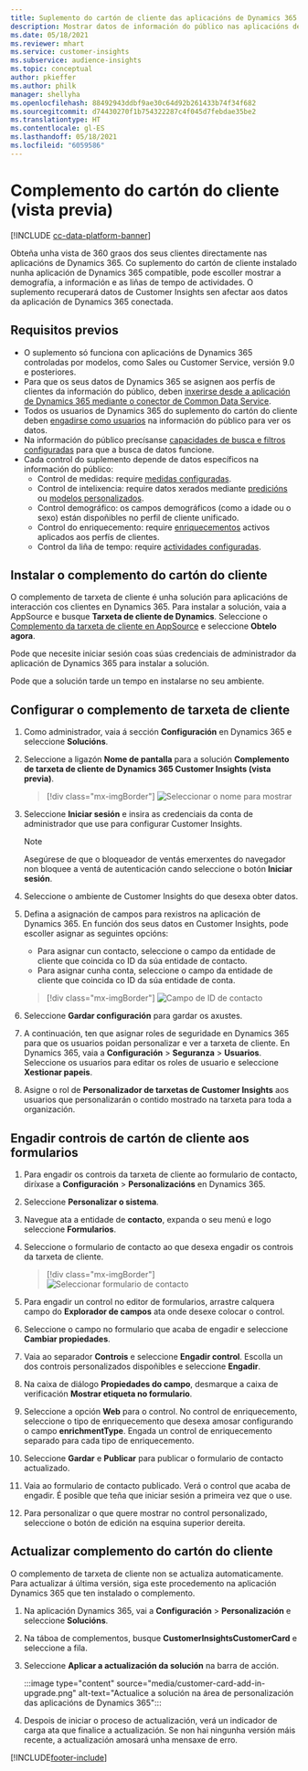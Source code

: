```yaml
---
title: Suplemento do cartón de cliente das aplicacións de Dynamics 365
description: Mostrar datos de información do público nas aplicacións de Dynamics 365 con este suplemento.
ms.date: 05/18/2021
ms.reviewer: mhart
ms.service: customer-insights
ms.subservice: audience-insights
ms.topic: conceptual
author: pkieffer
ms.author: philk
manager: shellyha
ms.openlocfilehash: 88492943ddbf9ae30c64d92b261433b74f34f682
ms.sourcegitcommit: d74430270f1b754322287c4f045d7febdae35be2
ms.translationtype: HT
ms.contentlocale: gl-ES
ms.lasthandoff: 05/18/2021
ms.locfileid: "6059586"
---
```

# <a name="customer-card-add-in-preview"></a>Complemento do cartón do cliente (vista previa)

[!INCLUDE [cc-data-platform-banner](../includes/cc-data-platform-banner.md)]

Obteña unha vista de 360 graos dos seus clientes directamente nas aplicacións de Dynamics 365. Co suplemento do cartón de cliente instalado nunha aplicación de Dynamics 365 compatible, pode escoller mostrar a demografía, a información e as liñas de tempo de actividades. O suplemento recuperará datos de Customer Insights sen afectar aos datos da aplicación de Dynamics 365 conectada. 

## <a name="prerequisites"></a>Requisitos previos

- O suplemento só funciona con aplicacións de Dynamics 365 controladas por modelos, como Sales ou Customer Service, versión 9.0 e posteriores.
- Para que os seus datos de Dynamics 365 se asignen aos perfís de clientes da información do público, deben [inxerirse desde a aplicación de Dynamics 365 mediante o conector de Common Data Service](connect-power-query.md).
- Todos os usuarios de Dynamics 365 do suplemento do cartón do cliente deben [engadirse como usuarios](permissions.md) na información do público para ver os datos.
- Na información do público precísanse [capacidades de busca e filtros configuradas](search-filter-index.md) para que a busca de datos funcione.
- Cada control do suplemento depende de datos específicos na información do público:
  - Control de medidas: require [medidas configuradas](measures.md).
  - Control de intelixencia: require datos xerados mediante [predicións](predictions.md) ou [modelos personalizados](custom-models.md).
  - Control demográfico: os campos demográficos (como a idade ou o sexo) están dispoñibles no perfil de cliente unificado.
  - Control do enriquecemento: require [enriquecementos](enrichment-hub.md) activos aplicados aos perfís de clientes.
  - Control da liña de tempo: require [actividades configuradas](activities.md).

## <a name="install-the-customer-card-add-in"></a>Instalar o complemento do cartón do cliente

O complemento de tarxeta de cliente é unha solución para aplicacións de interacción cos clientes en Dynamics 365. Para instalar a solución, vaia a AppSource e busque **Tarxeta de cliente de Dynamics**. Seleccione o [Complemento da tarxeta de cliente en AppSource](https://appsource.microsoft.com/product/dynamics-365/mscrm.dynamics_365_customer_insights_customer_card_addin?tab=Overview) e seleccione **Obtelo agora**.

Pode que necesite iniciar sesión coas súas credenciais de administrador da aplicación de Dynamics 365 para instalar a solución.

Pode que a solución tarde un tempo en instalarse no seu ambiente.

## <a name="configure-the-customer-card-add-in"></a>Configurar o complemento de tarxeta de cliente

1. Como administrador, vaia á sección **Configuración** en Dynamics 365 e seleccione **Solucións**.

1. Seleccione a ligazón **Nome de pantalla** para a solución **Complemento de tarxeta de cliente de Dynamics 365 Customer Insights (vista previa)**.

   > [!div class="mx-imgBorder"]
   > ![Seleccionar o nome para mostrar](media/select-display-name.png "Seleccionar o nome para mostrar")

1. Seleccione **Iniciar sesión** e insira as credenciais da conta de administrador que use para configurar Customer Insights.

   > [!NOTE]
   > Asegúrese de que o bloqueador de ventás emerxentes do navegador non bloquee a ventá de autenticación cando seleccione o botón **Iniciar sesión**.

1. Seleccione o ambiente de Customer Insights do que desexa obter datos.

1. Defina a asignación de campos para rexistros na aplicación de Dynamics 365. En función dos seus datos en Customer Insights, pode escoller asignar as seguintes opcións:
   - Para asignar cun contacto, seleccione o campo da entidade de cliente que coincida co ID da súa entidade de contacto.
   - Para asignar cunha conta, seleccione o campo da entidade de cliente que coincida co ID da súa entidade de conta.

   > [!div class="mx-imgBorder"]
   > ![Campo de ID de contacto](media/contact-id-field.png "Campo de ID de contacto")

1. Seleccione **Gardar configuración** para gardar os axustes.

1. A continuación, ten que asignar roles de seguridade en Dynamics 365 para que os usuarios poidan personalizar e ver a tarxeta de cliente. En Dynamics 365, vaia a **Configuración** > **Seguranza** > **Usuarios**. Seleccione os usuarios para editar os roles de usuario e seleccione **Xestionar papeis**.

1. Asigne o rol de **Personalizador de tarxetas de Customer Insights** aos usuarios que personalizarán o contido mostrado na tarxeta para toda a organización.

## <a name="add-customer-card-controls-to-forms"></a>Engadir controis de cartón de cliente aos formularios
  
1. Para engadir os controis da tarxeta de cliente ao formulario de contacto, diríxase a **Configuración** > **Personalizacións** en Dynamics 365.

1. Seleccione **Personalizar o sistema**.

1. Navegue ata a entidade de **contacto**, expanda o seu menú e logo seleccione **Formularios**.

1. Seleccione o formulario de contacto ao que desexa engadir os controis da tarxeta de cliente.

    > [!div class="mx-imgBorder"]
    > ![Seleccionar formulario de contacto](media/contact-active-forms.png "Seleccionar formulario de contacto")

1. Para engadir un control no editor de formularios, arrastre calquera campo do **Explorador de campos** ata onde desexe colocar o control.

1. Seleccione o campo no formulario que acaba de engadir e seleccione **Cambiar propiedades**.

1. Vaia ao separador **Controis** e seleccione **Engadir control**. Escolla un dos controis personalizados dispoñibles e seleccione **Engadir**.

1. Na caixa de diálogo **Propiedades do campo**, desmarque a caixa de verificación **Mostrar etiqueta no formulario**.

1. Seleccione a opción **Web** para o control. No control de enriquecemento, seleccione o tipo de enriquecemento que desexa amosar configurando o campo **enrichmentType**. Engada un control de enriquecemento separado para cada tipo de enriquecemento.

1. Seleccione **Gardar** e **Publicar** para publicar o formulario de contacto actualizado.

1. Vaia ao formulario de contacto publicado. Verá o control que acaba de engadir. É posible que teña que iniciar sesión a primeira vez que o use.

1. Para personalizar o que quere mostrar no control personalizado, seleccione o botón de edición na esquina superior dereita.

## <a name="upgrade-customer-card-add-in"></a>Actualizar complemento do cartón do cliente
O complemento de tarxeta de cliente non se actualiza automaticamente. Para actualizar á última versión, siga este procedemento na aplicación Dynamics 365 que ten instalado o complemento.

1. Na aplicación Dynamics 365, vai a **Configuración** > **Personalización** e seleccione **Solucións**.

1. Na táboa de complementos, busque **CustomerInsightsCustomerCard** e seleccione a fila.

1. Seleccione **Aplicar a actualización da solución** na barra de acción.

   :::image type="content" source="media/customer-card-add-in-upgrade.png" alt-text="Actualice a solución na área de personalización das aplicacións de Dynamics 365":::

1. Despois de iniciar o proceso de actualización, verá un indicador de carga ata que finalice a actualización. Se non hai ningunha versión máis recente, a actualización amosará unha mensaxe de erro.


[!INCLUDE[footer-include](../includes/footer-banner.md)]
